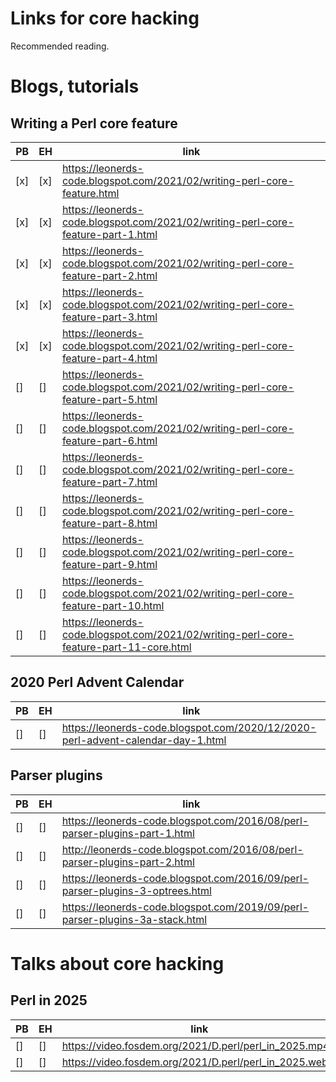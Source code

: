 # Links for core hacking

Recommended reading.

# Blogs, tutorials

## Writing a Perl core feature

PB | EH | link
-----|-----|-----
[x] | [x] | <https://leonerds-code.blogspot.com/2021/02/writing-perl-core-feature.html>
[x] | [x] | <https://leonerds-code.blogspot.com/2021/02/writing-perl-core-feature-part-1.html>
[x] | [x] | <https://leonerds-code.blogspot.com/2021/02/writing-perl-core-feature-part-2.html>
[x] | [x] | <https://leonerds-code.blogspot.com/2021/02/writing-perl-core-feature-part-3.html>
[x] | [x] | <https://leonerds-code.blogspot.com/2021/02/writing-perl-core-feature-part-4.html>
[] | [] | <https://leonerds-code.blogspot.com/2021/02/writing-perl-core-feature-part-5.html>
[] | [] | <https://leonerds-code.blogspot.com/2021/02/writing-perl-core-feature-part-6.html>
[] | [] | <https://leonerds-code.blogspot.com/2021/02/writing-perl-core-feature-part-7.html>
[] | [] | <https://leonerds-code.blogspot.com/2021/02/writing-perl-core-feature-part-8.html>
[] | [] | <https://leonerds-code.blogspot.com/2021/02/writing-perl-core-feature-part-9.html>
[] | [] | <https://leonerds-code.blogspot.com/2021/02/writing-perl-core-feature-part-10.html>
[] | [] | <https://leonerds-code.blogspot.com/2021/02/writing-perl-core-feature-part-11-core.html>

## 2020 Perl Advent Calendar

PB | EH | link
-----|-----|-----
[] | [] | <https://leonerds-code.blogspot.com/2020/12/2020-perl-advent-calendar-day-1.html>

## Parser plugins

PB | EH | link
-----|-----|-----
[] | [] | <https://leonerds-code.blogspot.com/2016/08/perl-parser-plugins-part-1.html>
[] | [] | <http://leonerds-code.blogspot.com/2016/08/perl-parser-plugins-part-2.html>
[] | [] | <https://leonerds-code.blogspot.com/2016/09/perl-parser-plugins-3-optrees.html>
[] | [] | <https://leonerds-code.blogspot.com/2019/09/perl-parser-plugins-3a-stack.html>

# Talks about core hacking

## Perl in 2025

PB | EH | link
-----|-----|-----
[] | [] | <https://video.fosdem.org/2021/D.perl/perl_in_2025.mp4>
[] | [] | <https://video.fosdem.org/2021/D.perl/perl_in_2025.webm>
